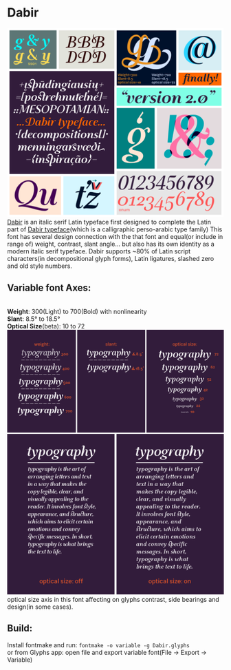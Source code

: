 # Dabir
![Dabir](documentation/Dabir-v2.0.png)
[Dabir](https://aminabedi68.github.io/Dabir/) is an italic serif Latin typeface first designed to complete the Latin part of [Dabir typeface](https://maryamsoft.com/product/fontshop/main/dabir-htm/)(which is a calligraphic perso-arabic type family)
This font has several design connection with the that font and equal(or include in range of) weight, contrast, slant angle… but also has its own identity as a modern italic serif typeface. Dabir supports ~80% of Latin script characters(in decompositional glyph forms), Latin ligatures, slashed zero and old style numbers.

## Variable font Axes:
<br>**Weight**: 300(Light) to 700(Bold) with nonlinearity
<br>**Slant**: 8.5° to 18.5°
<br>**Optical Size**(beta): 10 to 72
<br>![weight/slant/optical-size](documentation/weight_slant_optical-size.png)
<br>![optical-size-on-off](documentation/optical-size.png)
<br>optical size axis in this font affecting on glyphs contrast, side bearings and design(in some cases). 

## Build:
Install fontmake and run: `fontmake -o variable -g Dabir.glyphs`
<br>or from Glyphs app: open file and export variable font(File -> Export -> Variable)
